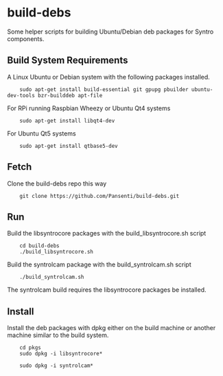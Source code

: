 # build-debs

Some helper scripts for building Ubuntu/Debian deb packages for Syntro components.

## Build System Requirements

A Linux Ubuntu or Debian system with the following packages installed.

        sudo apt-get install build-essential git gpupg pbuilder ubuntu-dev-tools bzr-builddeb apt-file

For RPi running Raspbian Wheezy or Ubuntu Qt4 systems

        sudo apt-get install libqt4-dev

For Ubuntu Qt5 systems

        sudo apt-get install qtbase5-dev

## Fetch

Clone the build-debs repo this way

        git clone https://github.com/Pansenti/build-debs.git

## Run

Build the libsyntrocore packages with the build_libsyntrocore.sh script

        cd build-debs
        ./build_libsyntrocore.sh

Build the syntrolcam package with the build_syntrolcam.sh script

        ./build_syntrolcam.sh

The syntrolcam build requires the libsyntrocore packages be installed.


## Install 

Install the deb packages with dpkg either on the build machine or
another machine similar to the build system.

        cd pkgs
        sudo dpkg -i libsyntrocore*

        sudo dpkg -i syntrolcam*

